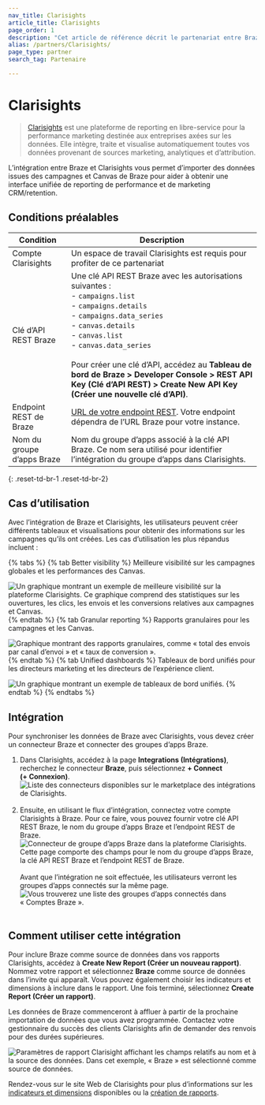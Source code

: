```yaml
---
nav_title: Clarisights
article_title: Clarisights
page_order: 1
description: "Cet article de référence décrit le partenariat entre Braze et Clarisights, une plateforme de reporting de performance marketing en libre-service, vous permettant d’importer des données à partir des campagnes et Canvas Braze pour aider à obtenir une interface unifiée de reporting de performance et de marketing CRM/retention."
alias: /partners/Clarisights/
page_type: partner
search_tag: Partenaire

---
```


# Clarisights

> [Clarisights][2] est une plateforme de reporting en libre-service pour la performance marketing destinée aux entreprises axées sur les données. Elle intègre, traite et visualise automatiquement toutes vos données provenant de sources marketing, analytiques et d’attribution.

L’intégration entre Braze et Clarisights vous permet d’importer des données issues des campagnes et Canvas de Braze pour aider à obtenir une interface unifiée de reporting de performance et de marketing CRM/retention.

## Conditions préalables

| Condition | Description |
| ----------- | ----------- |
| Compte Clarisights | Un espace de travail Clarisights est requis pour profiter de ce partenariat |
| Clé d’API REST Braze | Une clé API REST Braze avec les autorisations suivantes :  <br> - `campaigns.list` <br>  - `campaigns.details`<br> - `campaigns.data_series` <br> - `canvas.details`<br> - `canvas.list` <br>  - `canvas.data_series` <br><br> Pour créer une clé d’API, accédez au **Tableau de bord de Braze > Developer Console > REST API Key (Clé d’API REST) > Create New API Key (Créer une nouvelle clé d’API)**. |
| Endpoint REST de Braze | [URL de votre endpoint REST][1]. Votre endpoint dépendra de l’URL Braze pour votre instance. |
| Nom du groupe d’apps Braze | Nom du groupe d’apps associé à la clé API Braze. Ce nom sera utilisé pour identifier l’intégration du groupe d’apps dans Clarisights. |
{: .reset-td-br-1 .reset-td-br-2}

## Cas d’utilisation

Avec l’intégration de Braze et Clarisights, les utilisateurs peuvent créer différents tableaux et visualisations pour obtenir des informations sur les campagnes qu’ils ont créées. Les cas d’utilisation les plus répandus incluent :

{% tabs %}
{% tab Better visibility %}
Meilleure visibilité sur les campagnes globales et les performances des Canvas.

![Un graphique montrant un exemple de meilleure visibilité sur la plateforme Clarisights. Ce graphique comprend des statistiques sur les ouvertures, les clics, les envois et les conversions relatives aux campagnes et Canvas.]({{site.baseurl}}/assets/img/clarisights/overall_view.png)
{% endtab %}
{% tab Granular reporting %}
Rapports granulaires pour les campagnes et les Canvas.

![Graphique montrant des rapports granulaires, comme « total des envois par canal d’envoi » et « taux de conversion ».]({{site.baseurl}}/assets/img/clarisights/unified_dashboard.png)
{% endtab %}
{% tab Unified dashboards %}
Tableaux de bord unifiés pour les directeurs marketing et les directeurs de l’expérience client.

![Un graphique montrant un exemple de tableaux de bord unifiés.]({{site.baseurl}}/assets/img/clarisights/granular_reporting.png)
{% endtab %}
{% endtabs %}

## Intégration

Pour synchroniser les données de Braze avec Clarisights, vous devez créer un connecteur Braze et connecter des groupes d’apps Braze.

1. Dans Clarisights, accédez à la page **Integrations (Intégrations)**, recherchez le connecteur **Braze**, puis sélectionnez **+ Connect (+ Connexion)**.<br>![Liste des connecteurs disponibles sur le marketplace des intégrations de Clarisights.][6]<br><br>
2. Ensuite, en utilisant le flux d’intégration, connectez votre compte Clarisights à Braze. Pour ce faire, vous pouvez fournir votre clé API REST Braze, le nom du groupe d’apps Braze et l’endpoint REST de Braze.<br>![Connecteur de groupe d’apps Braze dans la plateforme Clarisights. Cette page comporte des champs pour le nom du groupe d’apps Braze, la clé API REST Braze et l’endpoint REST de Braze.][7]<br><br>Avant que l’intégration ne soit effectuée, les utilisateurs verront les groupes d’apps connectés sur la même page.<br>![Vous trouverez une liste des groupes d’apps connectés dans « Comptes Braze ».][9]<br><br>

## Comment utiliser cette intégration

Pour inclure Braze comme source de données dans vos rapports Clarisights, accédez à **Create New Report (Créer un nouveau rapport)**. Nommez votre rapport et sélectionnez **Braze** comme source de données dans l’invite qui apparaît. Vous pouvez également choisir les indicateurs et dimensions à inclure dans le rapport. Une fois terminé, sélectionnez **Create Report (Créer un rapport)**. 

Les données de Braze commenceront à affluer à partir de la prochaine importation de données que vous avez programmée. Contactez votre gestionnaire du succès des clients Clarisights afin de demander des renvois pour des durées supérieures. 

![Paramètres de rapport Clarisight affichant les champs relatifs au nom et à la source des données. Dans cet exemple, « Braze » est sélectionné comme source de données.][8]

Rendez-vous sur le site Web de Clarisights pour plus d’informations sur les [indicateurs et dimensions][10] disponibles ou la [création de rapports][11].

[1]: {{site.baseurl}}/developer_guide/rest_api/basics/#endpoints
[2]: https://clarisights.com
[3]: {{site.baseurl}}/assets/img/clarisights/overall_view.png
[4]: {{site.baseurl}}/assets/img/clarisights/unified_dashboard.png
[5]: {{site.baseurl}}/assets/img/clarisights/granular_reporting.png
[6]: {{site.baseurl}}/assets/img/clarisights/integrations.png
[7]: {{site.baseurl}}/assets/img/clarisights/braze_flow.png
[8]: {{site.baseurl}}/assets/img/clarisights/braze_report.png
[9]: {{site.baseurl}}/assets/img/clarisights/connected.png
[10]: https://help.clarisights.com/en/articles/5670864-braze-metrics-and-dimensions
[11]: https://help.clarisights.com/en/articles/1421478-creating-a-report-using-clarisights
